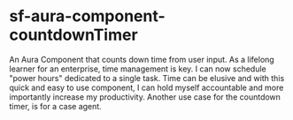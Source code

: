 # sf-aura-component-countdownTimer
An Aura Component that counts down time from user input. As a lifelong learner for an enterprise, time management is key. I can now schedule "power hours" dedicated to a single task. Time can be elusive and with this quick and easy to use component, I can hold myself accountable and more importantly increase my productivity. Another use case for the countdown timer, is for a case agent.
